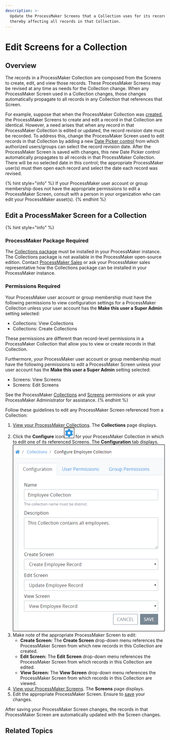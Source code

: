 ```yaml
---
description: >-
  Update the ProcessMaker Screens that a Collection uses for its records,
  thereby affecting all records in that Collection.
---
```


# Edit Screens for a Collection

## Overview

The records in a ProcessMaker Collection are composed from the Screens to create, edit, and view those records. These ProcessMaker Screens may be revised at any time as needs for the Collection change. When any ProcessMaker Screen used in a Collection changes, those changes automatically propagate to all records in any Collection that references that Screen.

For example, suppose that when the ProcessMaker Collection was [created](manage-collections/create-a-new-collection.md#create-a-new-processmaker-collection), the ProcessMaker Screens to create and edit a record in that Collection are identical. However, a need arises that when any record in that ProcessMaker Collection is edited or updated, the record revision date must be recorded. To address this, change the ProcessMaker Screen used to edit records in that Collection by adding a new [Date Picker control](../designing-processes/design-forms/screens-builder/control-descriptions/date-picker-control-settings.md) from which authorized users/groups can select the record revision date. After the ProcessMaker Screen is saved with changes, this new Date Picker control automatically propagates to all records in that ProcessMaker Collection. There will be no selected date in this control; the appropriate ProcessMaker user\(s\) must then open each record and select the date each record was revised.

{% hint style="info" %}
If your ProcessMaker user account or group membership does not have the appropriate permissions to edit a ProcessMaker Screen, consult with a person in your organization who can edit your ProcessMaker asset\(s\).
{% endhint %}

## Edit a ProcessMaker Screen for a Collection

{% hint style="info" %}
### ProcessMaker Package Required

The [Collections package](../package-development-distribution/package-a-connector/collections.md) must be installed in your ProcessMaker instance. The Collections package is not available in the ProcessMaker open-source edition. Contact [ProcessMaker Sales](mailto:sales@processmaker.com) or ask your ProcessMaker sales representative how the Collections package can be installed in your ProcessMaker instance.

### Permissions Required

Your ProcessMaker user account or group membership must have the following permissions to view configuration settings for a ProcessMaker Collection unless your user account has the **Make this user a Super Admin** setting selected:

* Collections: View Collections
* Collections: Create Collections

These permissions are different than record-level permissions in a ProcessMaker Collection that allow you to view or create records in that Collection.

Furthermore, your ProcessMaker user account or group membership must have the following permissions to edit a ProcessMaker Screen unless your user account has the **Make this user a Super Admin** setting selected:

* Screens: View Screens
* Screens: Edit Screens

See the ProcessMaker [Collections](../processmaker-administration/permission-descriptions-for-users-and-groups.md#collections)  and [Screens](../processmaker-administration/permission-descriptions-for-users-and-groups.md#screens) permissions or ask your ProcessMaker Administrator for assistance.
{% endhint %}

Follow these guidelines to edit any ProcessMaker Screen referenced from a Collection:

1. [View your ProcessMaker Collections](manage-collections/view-collections.md#view-all-collections). The **Collections** page displays.
2. Click the **Configure** icon![](../.gitbook/assets/configure-process-icon-processes-page-processes.png) for your ProcessMaker Collection in which to edit one of its referenced Screens. The **Configuration** tab displays. ![](../.gitbook/assets/configuration-tab-collection-package.png)
3. Make note of the appropriate ProcessMaker Screen to edit:
   * **Create Screen:** The **Create Screen** drop-down menu references the ProcessMaker Screen from which new records in this Collection are created.
   * **Edit Screen:** The **Edit Screen** drop-down menu references the ProcessMaker Screen from which records in this Collection are edited.
   * **View Screen:** The **View Screen** drop-down menu references the ProcessMaker Screen from which records in this Collection are viewed.
4. [View your ProcessMaker Screens](../designing-processes/design-forms/manage-forms/view-all-forms.md#view-all-scripts). The **Screens** page displays.
5. Edit the appropriate ProcessMaker Screen. Ensure to [save](../designing-processes/design-forms/screens-builder/save-a-screen.md#save-a-processmaker-screen) your changes.

After saving your ProcessMaker Screen changes, the records in that ProcessMaker Screen are automatically updated with the Screen changes.

## Related Topics



